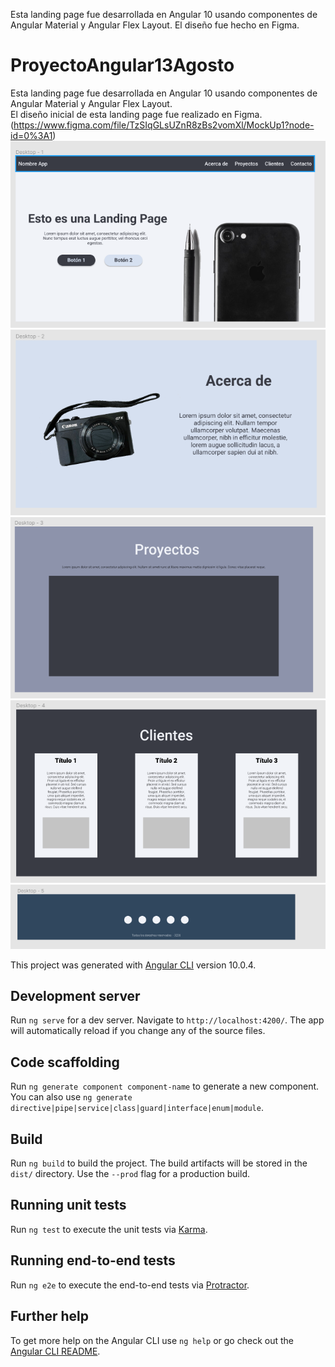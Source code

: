 
Esta landing page fue desarrollada en Angular 10 usando componentes de Angular Material y Angular Flex Layout. El diseño fue hecho en Figma.



# ProyectoAngular13Agosto
Esta landing page fue desarrollada en Angular 10 usando componentes de Angular Material y Angular Flex Layout.
<br>
El diseño inicial de esta landing page fue realizado en Figma. (https://www.figma.com/file/TzSIqGLsUZnR8zBs2vomXl/MockUp1?node-id=0%3A1)
<br>
<img height="auto" src="https://github.com/Ricardo-GM/LandingPageAngular/blob/master/src/assets/img/Inicio.png" />
<br>
<img height="auto" src="https://github.com/Ricardo-GM/LandingPageAngular/blob/master/src/assets/img/AcercaDe.png" />
<br>
<img height="auto" src="https://github.com/Ricardo-GM/LandingPageAngular/blob/master/src/assets/img/Proyectos.png" />
<br>
<img height="auto" src="https://github.com/Ricardo-GM/LandingPageAngular/blob/master/src/assets/img/Clientes.png" />
<br>
<img height="auto" src="https://github.com/Ricardo-GM/LandingPageAngular/blob/master/src/assets/img/Footer.png" />
<br>

This project was generated with [Angular CLI](https://github.com/angular/angular-cli) version 10.0.4.

## Development server

Run `ng serve` for a dev server. Navigate to `http://localhost:4200/`. The app will automatically reload if you change any of the source files.

## Code scaffolding

Run `ng generate component component-name` to generate a new component. You can also use `ng generate directive|pipe|service|class|guard|interface|enum|module`.

## Build

Run `ng build` to build the project. The build artifacts will be stored in the `dist/` directory. Use the `--prod` flag for a production build.

## Running unit tests

Run `ng test` to execute the unit tests via [Karma](https://karma-runner.github.io).

## Running end-to-end tests

Run `ng e2e` to execute the end-to-end tests via [Protractor](http://www.protractortest.org/).

## Further help

To get more help on the Angular CLI use `ng help` or go check out the [Angular CLI README](https://github.com/angular/angular-cli/blob/master/README.md).
